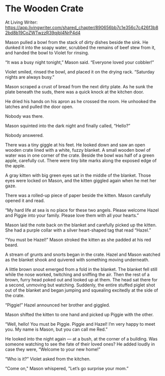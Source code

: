 # The Wooden Crate

At Living Writer: https://app.livingwriter.com/shared_chapter/890656bb7c1e356c7c426f3b82bd8b19CoZWTwzzR39qjbI4NrP4d4

Mason pulled a bowl from the stack of dirty dishes beside the sink. He dunked it into the soapy water, scrubbed the remains of beef stew from it, and handed the bowl to Violet for rinsing.<p>
“It was a busy night tonight,” Mason said. “Everyone loved your cobbler!”

Violet smiled, rinsed the bowl, and placed it on the drying rack. “Saturday nights are always busy.”

Mason scraped a crust of bread from the next dirty plate. As he sunk the plate beneath the suds, there was a quick knock at the kitchen door. 

He dried his hands on his apron as he crossed the room. He unhooked the latches and pulled the door open. 

Nobody was there.

Mason squinted into the dark night and finally called, “Hello?” 

Nobody answered.

There was a tiny giggle at his feet. He looked down and saw an open wooden crate lined with a white, fuzzy blanket. A small wooden bowl of water was in one corner of the crate. Beside the bowl was half of a green apple, carefully cut. There were tiny bite marks along the exposed edge of the apple.

A gray kitten with big green eyes sat in the middle of the blanket. Those eyes were locked on Mason, and the kitten giggled again when he met her gaze.

There was a rolled-up piece of paper beside the kitten. Mason carefully opened it and read.

“My hard life at sea is no place for these two angels. Please welcome Hazel and Piggie into your family. Please love them with all your hearts.”

Mason laid the note back on the blanket and carefully picked up the kitten. She had a purple collar with a silver heart-shaped tag that read “Hazel.”

“You must be Hazel!” Mason stroked the kitten as she padded at his red beard. 

A stream of grunts and snorts began in the crate. Hazel and Mason watched as the blanket shook and quivered with something moving underneath.

A little brown snout emerged from a fold in the blanket. The blanket fell still while the nose worked, twitching and sniffing the air. Then the rest of a brown, furry head poked out and looked up at them. The head sat there for a second, unmoving but watching. Suddenly, the entire stuffed piglet shot out of the blanket and began jumping and squealing excitedly at the side of the crate.

“Piggie!” Hazel announced her brother and giggled.

Mason shifted the kitten to one hand and picked up Piggie with the other.

“Well, hello! You must be Piggie. Piggie and Hazel! I’m very happy to meet you. My name is Mason, but you can call me Red.”

He looked into the night again — at a bush, at the corner of a building. Was someone watching to see the fate of their loved ones? He added loudly in case they were, “Welcome to your new home!”

“Who is it?” Violet asked from the kitchen.

“Come on," Mason whispered, "Let’s go surprise your mom.”